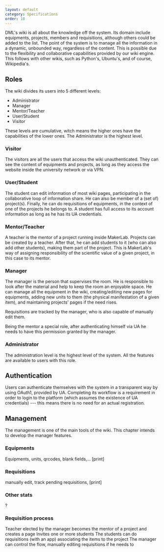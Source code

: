 ```yaml
---
layout: default
category: Specifications
order: 10
---
```


DML's wiki is all about the knowledge off the system. Its domain include equipments, projects, members and requisitions, although others could be added to the list. The point of the system is to manage all the information in a dynamic, unbounded way, regardless of the content. This is possible due to the flexibility and collaborative capabilities provided by our wiki engine. This follows with other wikis, such as Python's, Ubuntu's, and of course, Wikipedia's.


## Roles

The wiki divides its users into 5 different levels:
* Administrator
* Manager
* Mentor/Teacher
* User/Student
* Visitor

These levels are cumulative, witch means the higher ones have the capabilities of the lower ones. The Administrator is the highest level.

### Visitor

The visitors are all the users that access the wiki unauthenticated. They can see the content of equipments and projects, as long as they access the website inside the university network or via VPN.

### User/Student

The student can edit information of most wiki pages, participating in the collaborative loop of information share. He can also be member of a (set of) project(s). Finally, he can do requisitions of equipments, in the context of one of the projects he belongs to. A student has full access to its account information as long as he has its UA credentials.

### Mentor/Teacher

A teacher is the mentor of a project running inside MakerLab. Projects can be created by a teacher. After that, he can add students to it (who can also add other students), making them part of the project. This is MakerLab's way of assigning responsibility of the scientific value of a given project, in this case to its mentor.

### Manager

The manager is the person that supervises the room. He is responsible to look after the material and help to keep the room an enjoyable space. He can manage all the equipment in the wiki, creating/editing new pages for equipments, adding new units to them (the physical manifestation of a given item), and maintaining projects' pages if the need rises.

Requisitions are tracked by the manager, who is also capable of manually edit them.

Being the mentor a special role, after authenticating himself via UA he needs to have this permission granted by the manager.

### Administrator

The administration level is the highest level of the system. All the features are available to users with this role. 

## Authentication

Users can authenticate themselves with the system in a transparent way by
using OAuth1, provided by UA. Completing its workflow is a requirement in
order to login to the platform (which assumes the existence of UA credentials)
--- this means there is no need for an actual registration.

## Management

The management is one of the main tools of the wiki. This chapter intends to develop the manager features.

### Equipments

Equipments, units, qrcodes, blank fields,...
[print]

### Requisitions

manually edit, track pending requisitions,
[print]

### Other stats

?

### Requisition process

Teacher elected by the manager becomes the mentor of a project and creates a page
Invites one or more students
The students can do requisitions (with an app) associating the items to the project
The manager can control the flow, manually editing requisitions if he needs to
